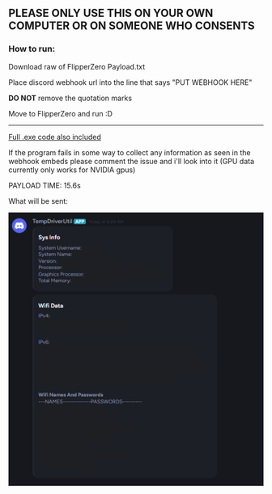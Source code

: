 ## **PLEASE ONLY USE THIS ON YOUR OWN COMPUTER OR ON SOMEONE WHO CONSENTS**

### How to run:

Download raw of FlipperZero Payload.txt

Place discord webhook url into the line that says "PUT WEBHOOK HERE"

**DO NOT** remove the quotation marks

Move to FlipperZero and run :D

--------------------------------------------------------

[Full .exe code also included](https://github.com/PCMon/FlipperZero-BadUSB-BadKB-SysInfoAndWifi/blob/main/TempDriverUtil.py)

If the program fails in some way to collect any information as seen in the webhook embeds please comment the issue and i'll look into it
(GPU data currently only works for NVIDIA gpus)

PAYLOAD TIME: 15.6s

What will be sent:

![alt text](https://github.com/PCMon/FlipperZero-BadUSB-BadKB-SysInfoAndWifi/blob/main/image.png?raw=true)

